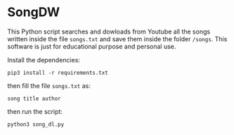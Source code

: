 # SongDW

This Python script searches and dowloads from Youtube all the songs written inside the file `songs.txt` and save them inside the folder `/songs`. This software is just for educational purpose and personal use.

Install the dependencies:

    pip3 install -r requirements.txt

then fill the file `songs.txt` as:

    song title author

then run the script:

    python3 song_dl.py
